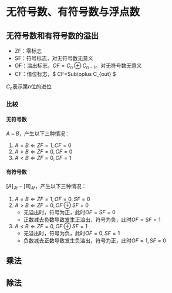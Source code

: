 # 无符号数、有符号数与浮点数

## 无符号数和有符号数的溢出

* ZF：零标志
* SF：符号标志，对无符号数无意义
* OF：溢出标志，$OF=C_n\oplus C_{n-1}$。对无符号数无意义
* CF：借位标志，$ CF=Sub\oplus C_{out} $

$C_n$表示第$n$位的进位

### 比较

#### 无符号数

$A-B$，产生以下三种情况：

1. $A=B\Leftarrow ZF=1,CF=0$
2. $A\gt B\Leftarrow ZF=0,CF=0$
3. $A\lt B\Leftarrow ZF=0,CF=1$

#### 有符号数

$[A]_{补}-[B]_{补}$，产生以下三种情况：

1. $A=B\Leftarrow ZF=1,OF=0,SF=0$
2. $A\gt B\Leftarrow ZF=0,OF\oplus SF=0$
   * 无溢出时，符号为正，此时$OF=SF=0$
   * 正数减去负数导致发生正溢出，符号为负，此时$OF=SF=1$
3. $A\lt B\Leftarrow ZF=0,OF\oplus SF=1$
   * 无溢出时，符号为负，此时$OF=0,SF=1$
   * 负数减去正数导致发生负溢出，符号为正，此时$OF=1,SF=0$

## 乘法

## 除法
